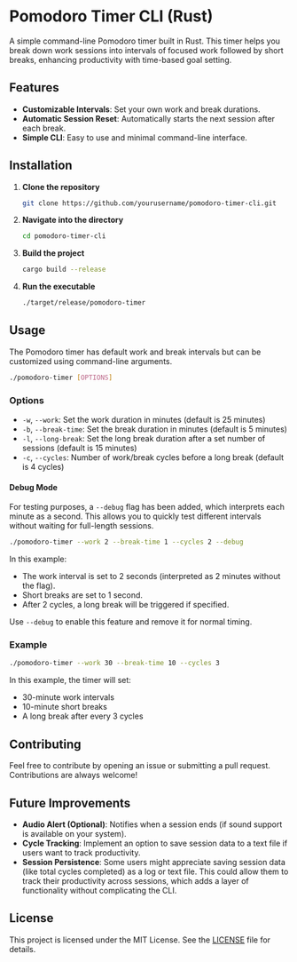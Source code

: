 # Pomodoro Timer CLI (Rust)

A simple command-line Pomodoro timer built in Rust. This timer helps you break down work sessions into intervals of focused work followed by short breaks, enhancing productivity with time-based goal setting.

## Features

- **Customizable Intervals**: Set your own work and break durations.
- **Automatic Session Reset**: Automatically starts the next session after each break.
- **Simple CLI**: Easy to use and minimal command-line interface.

## Installation

1. **Clone the repository**

   ```bash
   git clone https://github.com/yourusername/pomodoro-timer-cli.git
   ```

2. **Navigate into the directory**

   ```bash
   cd pomodoro-timer-cli
   ```

3. **Build the project**

   ```bash
   cargo build --release
   ```

4. **Run the executable**

   ```bash
   ./target/release/pomodoro-timer
   ```

## Usage

The Pomodoro timer has default work and break intervals but can be customized using command-line arguments.

```bash
./pomodoro-timer [OPTIONS]
```

### Options

- `-w`, `--work`: Set the work duration in minutes (default is 25 minutes)
- `-b`, `--break-time`: Set the break duration in minutes (default is 5 minutes)
- `-l`, `--long-break`: Set the long break duration after a set number of sessions (default is 15 minutes)
- `-c`, `--cycles`: Number of work/break cycles before a long break (default is 4 cycles)

#### Debug Mode

For testing purposes, a `--debug` flag has been added, which interprets each minute as a second. This allows you to quickly test different intervals without waiting for full-length sessions.

```bash
./pomodoro-timer --work 2 --break-time 1 --cycles 2 --debug
```

In this example:

- The work interval is set to 2 seconds (interpreted as 2 minutes without the flag).
- Short breaks are set to 1 second.
- After 2 cycles, a long break will be triggered if specified.

Use `--debug` to enable this feature and remove it for normal timing.

### Example

```bash
./pomodoro-timer --work 30 --break-time 10 --cycles 3
```

In this example, the timer will set:

- 30-minute work intervals
- 10-minute short breaks
- A long break after every 3 cycles

## Contributing

Feel free to contribute by opening an issue or submitting a pull request. Contributions are always welcome!

## Future Improvements

- **Audio Alert (Optional)**: Notifies when a session ends (if sound support is available on your system).
- **Cycle Tracking**: Implement an option to save session data to a text file if users want to track productivity.
- **Session Persistence**: Some users might appreciate saving session data (like total cycles completed) as a log or text file. This could allow them to track their productivity across sessions, which adds a layer of functionality without complicating the CLI.

## License

This project is licensed under the MIT License. See the [LICENSE](LICENSE) file for details.
